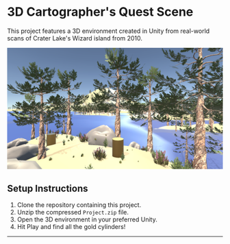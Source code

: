 
# 3D Cartographer's Quest Scene

This project features a 3D environment created in Unity from real-world scans of Crater Lake's Wizard island from 2010.

![3D Scene](image.png)

## Setup Instructions

1. Clone the repository containing this project.
2. Unzip the compressed `Project.zip` file.
3. Open the 3D environment in your preferred Unity.
4. Hit Play and find all the gold cylinders!

---
